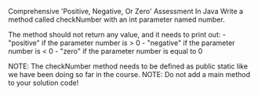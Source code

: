 Comprehensive 'Positive, Negative, Or Zero' Assessment In Java
Write a method called checkNumber with an int parameter named number.

The method should not return any value, and it needs to print out:
    - "positive" if the parameter number is > 0
    - "negative" if the parameter number is < 0
    - "zero" if the parameter number is equal to 0

NOTE:  The checkNumber method needs to be defined as public static like we have been doing so far in the course.
NOTE:  Do not add a main method to your solution code!

